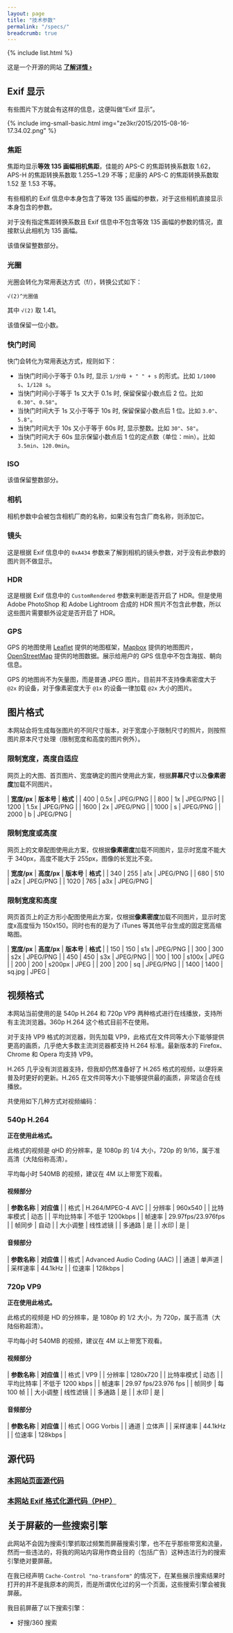 ```yaml
---
layout: page
title: "技术参数"
permalink: "/specs/"
breadcrumb: true
---
```


{% include list.html %}

这是一个开源的网站 <a href="https://github.com/ZE3kr/ZE3kr.github.io"><strong>了解详情&nbsp;›</strong></a>

## Exif 显示

有些图片下方就会有这样的信息，这便叫做“Exif 显示”。

{% include img-small-basic.html img="ze3kr/2015/2015-08-16-17.34.02.png" %}

### 焦距

焦距均显示**等效 135 画幅相机焦距**，佳能的 APS-C 的焦距转换系数取 1.62，APS-H 的焦距转换系数取 1.255~1.29 不等；尼康的 APS-C 的焦距转换系数取 1.52 至 1.53 不等。

有些相机的 Exif 信息中本身包含了等效 135 画幅的参数，对于这些相机直接显示本身包含的参数。

对于没有指定焦距转换系数且 Exif 信息中不包含等效 135 画幅的参数的情况，直接默认此相机为 135 画幅。

该值保留整数部分。

### 光圈

光圈会转化为常用表达方式（f/），转换公式如下：

```
√(2)^光圈值
```

其中 `√(2)` 取 1.41。

该值保留一位小数。

### 快门时间

快门会转化为常用表达方式，规则如下：

+ 当快门时间小于等于 0.1s 时, 显示 `1/分母 + " " + s` 的形式。比如 `1/1000 s`、`1/128 s`。
+ 当快门时间小于等于 1s 又大于 0.1s 时, 保留保留小数点后 2 位。比如 `0.30"`、`0.58"`。
+ 当快门时间大于 1s 又小于等于 10s 时, 保留保留小数点后 1 位。比如 `3.0"`、`5.8"`。
+ 当快门时间大于 10s 又小于等于 60s 时, 显示整数。比如 `30"`、`58"`。
+ 当快门时间大于 60s 显示保留小数点后 1 位的定点数（单位：min）。比如 `3.5min`、`120.0min`。

### ISO

该值保留整数部分。

### 相机

相机参数中会被包含相机厂商的名称，如果没有包含厂商名称，则添加它。

### 镜头

这是根据 Exif 信息中的 `0xA434` 参数来了解到相机的镜头参数，对于没有此参数的图片则不做显示。

### HDR

这是根据 Exif 信息中的 `CustomRendered` 参数来判断是否开启了 HDR。但是使用 Adobe PhotoShop 和 Adobe Lightroom 合成的 HDR 照片不包含此参数，所以这些图片需要额外设定是否开启了 HDR。

### GPS

GPS 的地图使用 [Leaflet](http://leafletjs.com/) 提供的地图框架，[Mapbox](http://mapbox.com/) 提供的地图图片，[OpenStreetMap](http://openstreetmap.org/) 提供的地图数据。展示给用户的 GPS 信息中不包含海拔、朝向信息。

GPS 的地图尚不为矢量图，而是普通 JPEG 图片。目前并不支持像素密度大于 `@2x` 的设备，对于像素密度大于 `@1x` 的设备一律加载 `@2x` 大小的图片。

## 图片格式

本网站会将生成每张图片的不同尺寸版本，对于宽度小于限制尺寸的照片，则按照图片原本尺寸处理（限制宽度和高度的图片例外）。

### 限制宽度，高度自适应

网页上的大图、首页图片、宽度确定的图片使用此方案，根据**屏幕尺寸**以及**像素密度**加载不同图片。

| **宽度/px** | **版本号** | **格式** |
| 400 | 0.5x | JPEG/PNG |
| 800 | 1x | JPEG/PNG |
| 1200 | 1.5x | JPEG/PNG |
| 1600 | 2x | JPEG/PNG |
| 1000 | s | JPEG/PNG |
| 2000 | b | JPEG/PNG |

### 限制宽度或高度

网页上的文章配图使用此方案，仅根据**像素密度**加载不同图片，显示时宽度不能大于 340px，高度不能大于 255px，图像的长宽比不变。

| **宽度/px** | **高度/px** | **版本号** | **格式** |
| 340 | 255 | a1x | JPEG/PNG |
| 680 | 510 | a2x | JPEG/PNG |
| 1020 | 765 | a3x | JPEG/PNG |

### 限制宽度和高度

网页首页上的正方形小配图使用此方案，仅根据**像素密度**加载不同图片，显示时宽度x高度恒为 150x150。同时也有的是为了 iTunes 等其他平台生成的固定宽高缩略图。

| **宽度/px** | **高度/px** | **版本号** | **格式** |
| 150 | 150 | s1x | JPEG/PNG |
| 300 | 300 | s2x | JPEG/PNG |
| 450 | 450 | s3x | JPEG/PNG |
| 100 | 100 | s100x | JPEG |
| 200 | 200 | s200px | JPEG |
| 200 | 200 | sq | JPEG/PNG |
| 1400 | 1400 | sq.jpg | JPEG |

## 视频格式

本网站当前使用的是 540p H.264 和 720p VP9 两种格式进行在线播放，支持所有主流浏览器。360p H.264 这个格式目前不在使用。

对于支持 VP9 格式的浏览器，则先加载 VP9，此格式在文件同等大小下能够提供更高的画质，几乎绝大多数主流浏览器都支持 H.264 标准。最新版本的 Firefox、Chrome 和 Opera 均支持 VP9。

H.265 几乎没有浏览器支持，但我却仍然准备好了 H.265 格式的视频，以便将来普及时更好的更新。H.265 在文件同等大小下能够提供最的画质，非常适合在线播放。

共使用如下几种方式对视频编码：

### 540p H.264

**正在使用此格式。**

此格式的视频是 qHD 的分辨率，是 1080p 的 1/4 大小，720p 的 9/16，属于准高清（大陆俗称高清）。

平均每小时 540MB 的视频，建议在 4M 以上带宽下观看。

#### 视频部分

| **参数名称** | **对应值** |
| 格式 | H.264/MPEG-4 AVC |
| 分辨率 | 960x540 |
| 比特率模式 | 动态 |
| 平均比特率 | 不低于 1200kbps |
| 帧速率 | 29.97fps/23.976fps |
| 帧同步 | 自动 |
| 大小调整 | 线性滤镜 |
| 多通路 | 是 |
| 水印 | 是 |

#### 音频部分

| **参数名称** | **对应值** |
| 格式 | Advanced Audio Coding (AAC) |
| 通道 | 单声道 |
| 采样速率 | 44.1kHz |
| 位速率 | 128kbps |

### 720p VP9

**正在使用此格式。**

此格式的视频是 HD 的分辨率，是 1080p 的 1/2 大小，为 720p，属于高清（大陆俗称超清）。

平均每小时 540MB 的视频，建议在 4M 以上带宽下观看。

#### 视频部分

| **参数名称** | **对应值** |
| 格式 | VP9  |
| 分辨率 | 1280x720 |
| 比特率模式 | 动态 |
| 平均比特率 | 不低于 1200 kbps |
| 帧速率 | 29.97 fps/23.976 fps |
| 帧同步 | 每 100 帧 |
| 大小调整 | 线性滤镜 |
| 多通路 | 是 |
| 水印 | 是 |

#### 音频部分

| **参数名称** | **对应值** |
| 格式 | OGG Vorbis |
| 通道 | 立体声 |
| 采样速率 | 44.1kHz |
| 位速率 | 128kbps |

## 源代码

### [本网站页面源代码](https://github.com/ZE3kr/ZE3kr.github.io)

### [本网站 Exif 格式化源代码（PHP）](https://github.com/ZE3kr/ZE3kr.github.io/tree/master/_code/exif.php)

## 关于屏蔽的一些搜索引擎

此网站不会因为搜索引擎抓取过频繁而屏蔽搜索引擎，也不在乎那些带宽和流量，然而一些违法的，将我的网站内容用作商业目的（包括广告）这种违法行为的搜索引擎绝对要屏蔽。

在我已经声明 `Cache-Control "no-transform"` 的情况下，在某些展示搜索结果时打开的并不是我原本的网页，而是所谓优化过的另一个页面，这些搜索引擎会被我屏蔽。

我目前屏蔽了以下搜索引擎：

+ 好搜/360 搜索
